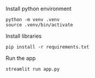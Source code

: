 Install python environment
````commandline
python -m venv .venv
source .venv/bin/activate
````
Install libraries
````commandline
pip install -r requirements.txt
````
Run the app
````commandline
streamlit run app.py 
````